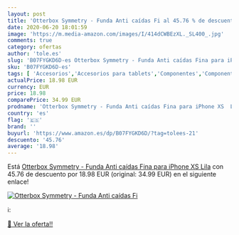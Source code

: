 ```yaml
---
layout: post
title: 'Otterbox Symmetry - Funda Anti caídas Fi al 45.76 % de descuento'
date: 2020-06-20 18:01:59
image: 'https://m.media-amazon.com/images/I/414dCWBEzXL._SL400_.jpg'
comments: true
category: ofertas
author: 'tole.es'
slug: 'B07FYGKD6D-es Otterbox Symmetry - Funda Anti caídas Fina para iPhone XS...'
sku: 'B07FYGKD6D-es'
tags: [ 'Accesorios','Accesorios para tablets','Componentes','Componentes y piezas para portátiles','Informática','Teclados de repuesto para portátiles y netbooks','Teclados para tablets','iphone', ]
actualPrice: 18.98 EUR
currency: EUR
price: 18.98
comparePrice: 34.99 EUR
prodname: 'Otterbox Symmetry - Funda Anti caídas Fina para iPhone XS  Lila'
country: 'es'
flag: '🇪🇸'
brand: ''
buyurl: 'https://www.amazon.es/dp/B07FYGKD6D/?tag=tolees-21'
descuento: '45.76'
average: '18.98'
---
```


Está [Otterbox Symmetry - Funda Anti caídas Fina para iPhone XS  Lila](https://www.amazon.es/dp/B07FYGKD6D/?tag=tolees-21) con 45.76 de descuento por 18.98 EUR (original: 34.99 EUR) en el siguiente enlace!

[![Otterbox Symmetry - Funda Anti caídas Fi](https://m.media-amazon.com/images/I/414dCWBEzXL._SL400_.jpg)](https://www.amazon.es/dp/B07FYGKD6D/?tag=tolees-21)

ℹ️:


[🛒 Ver la oferta!!](https://www.amazon.es/dp/B07FYGKD6D/?tag=tolees-21)
